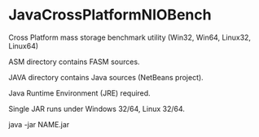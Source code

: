 # JavaCrossPlatformNIOBench
Cross Platform mass storage benchmark utility (Win32, Win64, Linux32, Linux64)

ASM directory contains FASM sources.

JAVA directory contains Java sources (NetBeans project).

Java Runtime Environment (JRE) required.

Single JAR runs under Windows 32/64, Linux 32/64.

java -jar NAME.jar

